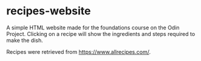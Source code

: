 # recipes-website

A simple HTML website made for the foundations course on the Odin Project. Clicking on a recipe will show the ingredients and steps required to make the dish.

Recipes were retrieved from https://www.allrecipes.com/.
